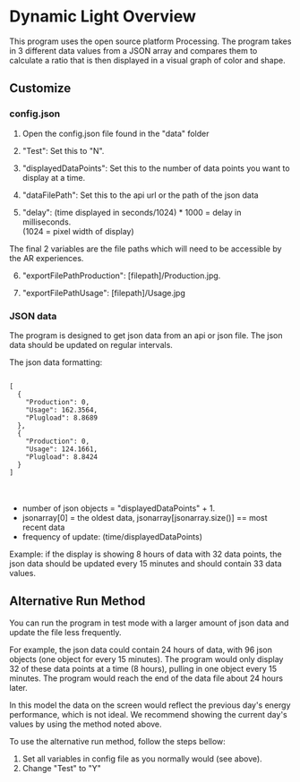 # Dynamic Light Overview
 
This program uses the open source platform Processing. The program takes in 3 different data values from a JSON array and compares them to calculate a ratio that is then displayed in a visual graph of color and shape. 


## Customize

### config.json

1. Open the config.json file found in the "data" folder

2. "Test": Set this to "N". 
    
3. "displayedDataPoints": Set this to the number of data points you want to display at a time.

4. "dataFilePath": Set this to the api url or the path of the json data

5.  "delay": (time displayed in seconds/1024) * 1000 = delay in milliseconds.<br/>
    (1024 = pixel width of display)

The final 2 variables are the file paths which will need to be accessible by the AR experiences.

6. "exportFilePathProduction": [filepath]/Production.jpg.

7. "exportFilePathUsage": [filepath]/Usage.jpg

### JSON data

The program is designed to get json data from an api or json file. The json data should be updated on regular intervals. 

The json data formatting: <br/>

<code>
[ 
  { 
    "Production": 0, 
    "Usage": 162.3564, 
    "Plugload": 8.8689
  }, 
  { 
    "Production": 0,
    "Usage": 124.1661,
    "Plugload": 8.8424
  }
]
</code>
<br/>
<br/>

- number of json objects = "displayedDataPoints" + 1. 
- jsonarray[0] = the oldest data, jsonarray[jsonarray.size()] == most recent data
- frequency of update: (time/displayedDataPoints) 

Example: if the display is showing 8 hours of data with 32 data points, the json data should be updated every 15 minutes and should contain 33 data values.



## Alternative Run Method

You can run the program in test mode with a larger amount of json data and update the file less frequently. 

For example, the json data could contain 24 hours of data, with 96 json objects (one object for every 15 minutes). 
The program would only display 32 of these data points at a time (8 hours), pulling in one object every 15 minutes. 
The program would reach the end of the data file about 24 hours later. 

In this model the data on the screen would reflect the previous day's energy performance, which is not ideal. 
We recommend showing the current day's values by using the method noted above. 

To use the alternative run method, follow the steps bellow:

1. Set all variables in config file as you normally would (see above). 
2. Change "Test" to "Y"
